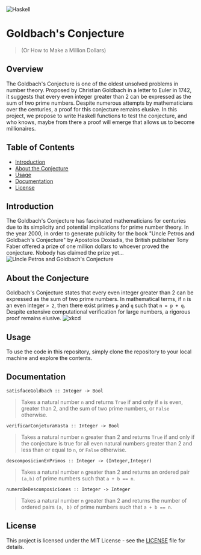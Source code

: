 ![Haskell](https://img.shields.io/badge/Haskell-5e5086?style=for-the-badge&logo=haskell&logoColor=white)

# Goldbach's Conjecture
>(Or How to Make a Million Dollars)

## Overview

The Goldbach's Conjecture is one of the oldest unsolved problems in number theory. Proposed by Christian Goldbach in a letter to Euler in 1742, it suggests that every even integer greater than 2 can be expressed as the sum of two prime numbers. Despite numerous attempts by mathematicians over the centuries, a proof for this conjecture remains elusive.
In this project, we propose to write Haskell functions to test the conjecture, and who knows, maybe from there a proof will emerge that allows us to become millionaires.

## Table of Contents
- [Introduction](#introduction)
- [About the Conjecture](#about-the-conjecture)
- [Usage](#usage)
- [Documentation](#documentation)
- [License](#license)

## Introduction
The Goldbach's Conjecture has fascinated mathematicians for centuries due to its simplicity and potential implications for prime number theory.
In the year 2000, in order to generate publicity for the book "Uncle Petros and Goldbach's Conjecture" by Apostolos Doxiadis, the British publisher Tony Faber offered a prize of one million dollars to whoever proved the conjecture. Nobody has claimed the prize yet...
![Uncle Petros and Goldbach's Conjecture](https://upload.wikimedia.org/wikipedia/en/d/dc/Uncle_Petros_and_Goldbach%27s_Conjecture_%28book_cover%29.gif)

## About the Conjecture
Goldbach's Conjecture states that every even integer greater than 2 can be expressed as the sum of two prime numbers. In mathematical terms, if `n` is an even integer `> 2`, then there exist primes `p` and `q` such that `n = p + q`. Despite extensive computational verification for large numbers, a rigorous proof remains elusive.
![xkcd](https://imgs.xkcd.com/comics/goldbach_conjectures.png)

## Usage
To use the code in this repository, simply clone the repository to your local machine and explore the contents.

## Documentation
`satisfaceGoldbach :: Integer -> Bool`
>Takes a natural number `n` and returns `True` if and only if `n` is even, greater than 2, and the sum of two prime numbers, or `False` otherwise.

`verificarConjeturaHasta :: Integer -> Bool`
>Takes a natural number `n` greater than 2 and returns `True` if and only if the conjecture is true for all even natural numbers greater than 2 and less than or equal to `n`, or `False` otherwise.

`descomposicionEnPrimos :: Integer -> (Integer,Integer)`
>Takes a natural number `n` greater than 2 and returns an ordered pair `(a,b)` of prime numbers such that `a + b == n`.

`numeroDeDescomposiciones :: Integer -> Integer`
>Takes a natural number `n` greater than 2 and returns the number of ordered pairs `(a, b)` of prime numbers such that `a + b == n`.

## License
This project is licensed under the MIT License - see the [LICENSE](LICENSE) file for details.
